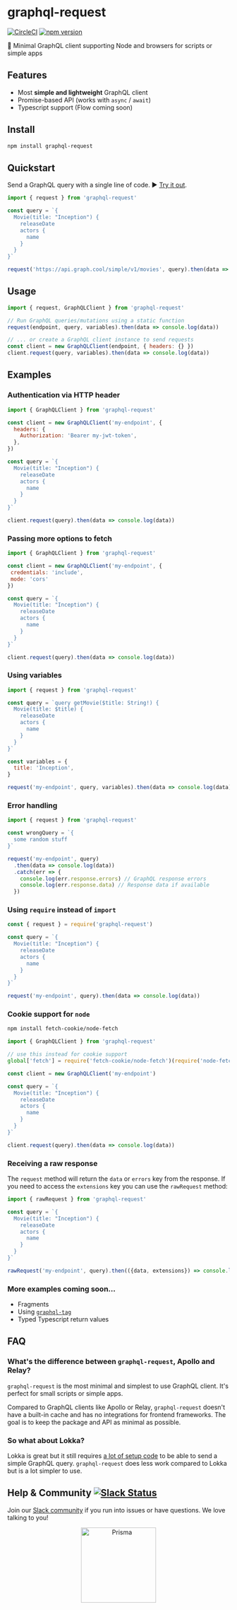 # graphql-request

[![CircleCI](https://circleci.com/gh/prismagraphql/graphql-request.svg?style=shield)](https://circleci.com/gh/prismagraphql/graphql-request) [![npm version](https://badge.fury.io/js/graphql-request.svg)](https://badge.fury.io/js/graphql-request)

📡 Minimal GraphQL client supporting Node and browsers for scripts or simple apps

## Features

* Most **simple and lightweight** GraphQL client
* Promise-based API (works with `async` / `await`)
* Typescript support (Flow coming soon)


## Install

```sh
npm install graphql-request
```

## Quickstart

Send a GraphQL query with a single line of code. ▶️ [Try it out](https://runkit.com/593130bdfad7120012472003/593130bdfad7120012472004).

```js
import { request } from 'graphql-request'

const query = `{
  Movie(title: "Inception") {
    releaseDate
    actors {
      name
    }
  }
}`

request('https://api.graph.cool/simple/v1/movies', query).then(data => console.log(data))
```

## Usage

```js
import { request, GraphQLClient } from 'graphql-request'

// Run GraphQL queries/mutations using a static function
request(endpoint, query, variables).then(data => console.log(data))

// ... or create a GraphQL client instance to send requests
const client = new GraphQLClient(endpoint, { headers: {} })
client.request(query, variables).then(data => console.log(data))
```

## Examples

### Authentication via HTTP header

```js
import { GraphQLClient } from 'graphql-request'

const client = new GraphQLClient('my-endpoint', {
  headers: {
    Authorization: 'Bearer my-jwt-token',
  },
})

const query = `{
  Movie(title: "Inception") {
    releaseDate
    actors {
      name
    }
  }
}`

client.request(query).then(data => console.log(data))
```

### Passing more options to fetch

```js
import { GraphQLClient } from 'graphql-request'

const client = new GraphQLClient('my-endpoint', {
 credentials: 'include',
 mode: 'cors'
})

const query = `{
  Movie(title: "Inception") {
    releaseDate
    actors {
      name
    }
  }
}`

client.request(query).then(data => console.log(data))
```

### Using variables

```js
import { request } from 'graphql-request'

const query = `query getMovie($title: String!) {
  Movie(title: $title) {
    releaseDate
    actors {
      name
    }
  }
}`

const variables = {
  title: 'Inception',
}

request('my-endpoint', query, variables).then(data => console.log(data))
```

### Error handling

```js
import { request } from 'graphql-request'

const wrongQuery = `{
  some random stuff
}`

request('my-endpoint', query)
  .then(data => console.log(data))
  .catch(err => {
    console.log(err.response.errors) // GraphQL response errors
    console.log(err.response.data) // Response data if available
  })
```

### Using `require` instead of `import`

```js
const { request } = require('graphql-request')

const query = `{
  Movie(title: "Inception") {
    releaseDate
    actors {
      name
    }
  }
}`

request('my-endpoint', query).then(data => console.log(data))
```

### Cookie support for `node`

```sh
npm install fetch-cookie/node-fetch
```

```js
import { GraphQLClient } from 'graphql-request'

// use this instead for cookie support
global['fetch'] = require('fetch-cookie/node-fetch')(require('node-fetch'))

const client = new GraphQLClient('my-endpoint')

const query = `{
  Movie(title: "Inception") {
    releaseDate
    actors {
      name
    }
  }
}`

client.request(query).then(data => console.log(data))
```

### Receiving a raw response

The `request` method will return the `data` or `errors` key from the response.
If you need to access the `extensions` key you can use the `rawRequest` method:

```js
import { rawRequest } from 'graphql-request'

const query = `{
  Movie(title: "Inception") {
    releaseDate
    actors {
      name
    }
  }
}`

rawRequest('my-endpoint', query).then(({data, extensions}) => console.log(data, extensions))
```

### More examples coming soon...

* Fragments
* Using [`graphql-tag`](https://github.com/apollographql/graphql-tag)
* Typed Typescript return values

## FAQ

### What's the difference between `graphql-request`, Apollo and Relay?

`graphql-request` is the most minimal and simplest to use GraphQL client. It's perfect for small scripts or simple apps.

Compared to GraphQL clients like Apollo or Relay, `graphql-request` doesn't have a built-in cache and has no integrations for frontend frameworks. The goal is to keep the package and API as minimal as possible.

### So what about Lokka?

Lokka is great but it still requires [a lot of setup code](https://github.com/kadirahq/lokka-transport-http) to be able to send a simple GraphQL query. `graphql-request` does less work compared to Lokka but is a lot simpler to use.


## Help & Community [![Slack Status](https://slack.graph.cool/badge.svg)](https://slack.graph.cool)

Join our [Slack community](http://slack.graph.cool/) if you run into issues or have questions. We love talking to you!

<p align="center"><a href="https://oss.prisma.io"><img src="https://imgur.com/IMU2ERq.png" alt="Prisma" height="170px"></a></p>
